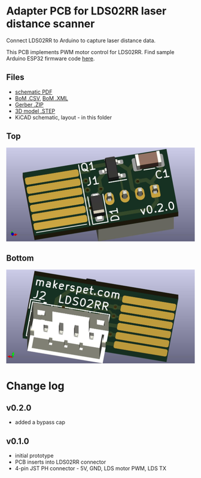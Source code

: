 # Adapter PCB for LDS02RR laser distance scanner

Connect LDS02RR to Arduino to capture laser distance data.

This PCB implements PWM motor control for LDS02RR. Find
sample Arduino ESP32 firmware code [here](https://github.com/kaiaai/LDS02RR_ESP32).

## Files
- [schematic PDF](output/LDS02RR_adapter_schematic.pdf)
- [BoM .CSV](output/LDS02RR_adapter_BOM.csv), [BoM .XML](output/LDS02RR_adapter_BOM.xml)
- [Gerber .ZIP](output/LDS02RR_adapter_gerber.zip)
- [3D model .STEP](output/LDS02RR_adapter.step)
- KiCAD schematic, layout - in this folder

## Top
![PCB 3D view from top](output/LDS02RR_adapter_top.jpg)

## Bottom
![PCB 3D view from top](output/LDS02RR_adapter_bottom.jpg)

# Change log

## v0.2.0
- added a bypass cap

## v0.1.0
- initial prototype
- PCB inserts into LDS02RR connector
- 4-pin JST PH connector - 5V, GND, LDS motor PWM, LDS TX